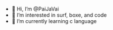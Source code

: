 - 👋 Hi, I’m @PaiJaVai
- 👀 I’m interested in surf, boxe, and code
- 🌱 I’m currently learning c language

<!---
PaiJaVai/PaiJaVai is a ✨ special ✨ repository because its `README.md` (this file) appears on your GitHub profile.
You can click the Preview link to take a look at your changes.
--->
